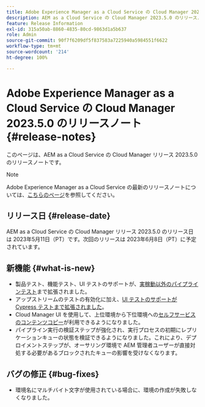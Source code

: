```yaml
---
title: Adobe Experience Manager as a Cloud Service の Cloud Manager 2023.5.0 のリリースノート
description: AEM as a Cloud Service の Cloud Manager 2023.5.0 のリリースノートです。
feature: Release Information
exl-id: 315a50ab-8860-4835-80cd-9863d1a5b637
role: Admin
source-git-commit: 90f7f6209df5f837583a7225940a5984551f6622
workflow-type: tm+mt
source-wordcount: '214'
ht-degree: 100%

---
```


# Adobe Experience Manager as a Cloud Service の Cloud Manager 2023.5.0 のリリースノート {#release-notes}

このページは、AEM as a Cloud Service の Cloud Manager リリース 2023.5.0 のリリースノートです。

>[!NOTE]
>
>Adobe Experience Manager as a Cloud Service の最新のリリースノートについては、[こちらのページ](/help/release-notes/release-notes-cloud/release-notes-current.md)を参照してください。

## リリース日 {#release-date}

AEM as a Cloud Service の Cloud Manager リリース 2023.5.0 のリリース日は 2023年5月11日（PT）です。次回のリリースは 2023年6月8日（PT）に予定されています。

## 新機能 {#what-is-new}

* 製品テスト、機能テスト、UI テストのサポートが、[実稼動以外のパイプラインテスト](/help/implementing/cloud-manager/configuring-pipelines/configuring-non-production-pipelines.md)まで拡張されました。
* アップストリームのテストの有効化に加え、[UI テストのサポートが Cypress テストまで拡張されました](/help/implementing/cloud-manager/ui-testing.md)。
* Cloud Manager UI を使用して、上位環境から下位環境への[セルフサービスのコンテンツコピー](/help/implementing/developing/tools/content-copy.md)が利用できるようになりました。
* パイプライン実行の検証ステップが強化され、実行プロセスの初期にレプリケーションキューの状態を検証できるようになりました。これにより、デプロイメントステップが、オーサリング環境で AEM 管理者ユーザーが直接対処する必要があるブロックされたキューの影響を受けなくなります。

## バグの修正 {#bug-fixes}

* 環境名にマルチバイト文字が使用されている場合に、環境の作成が失敗しなくなりました。
